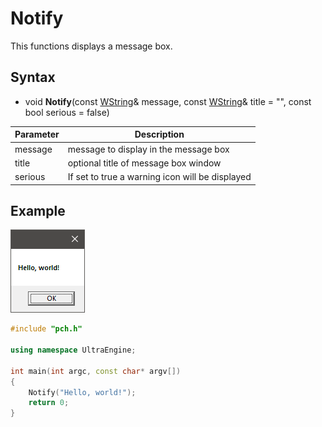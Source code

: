 # Notify #
This functions displays a message box.

## Syntax ##
- void **Notify**(const [WString](WString)& message, const [WString](WString)& title = "", const bool serious = false)

| Parameter | Description |
| ----- | ----- |
| message | message to display in the message box |
| title | optional title of message box window | 
| serious | If set to true a warning icon will be displayed |

## Example

![](https://github.com/Leadwerks/Documentation/raw/master/Images/Notify.png)

```c++
#include "pch.h"

using namespace UltraEngine;

int main(int argc, const char* argv[])
{ 
	Notify("Hello, world!");
	return 0;
}
```
